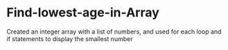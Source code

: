 # Find-lowest-age-in-Array
Created an integer array with a list of numbers, and used for each loop and if statements to display the smallest number
